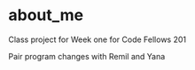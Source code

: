 # about_me
Class project for Week one for Code Fellows 201

Pair program changes with Remil and Yana
